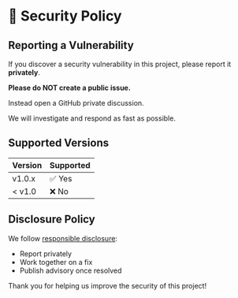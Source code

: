 # 🔐 Security Policy

## Reporting a Vulnerability

If you discover a security vulnerability in this project, please report it **privately**.

**Please do NOT create a public issue.**

Instead open a GitHub private discussion.

We will investigate and respond as fast as possible.

## Supported Versions

| Version | Supported |
|---------|-----------|
| v1.0.x  | ✅ Yes |
| < v1.0  | ❌ No |

## Disclosure Policy

We follow [responsible disclosure](https://en.wikipedia.org/wiki/Responsible_disclosure):

- Report privately
- Work together on a fix
- Publish advisory once resolved

Thank you for helping us improve the security of this project!
